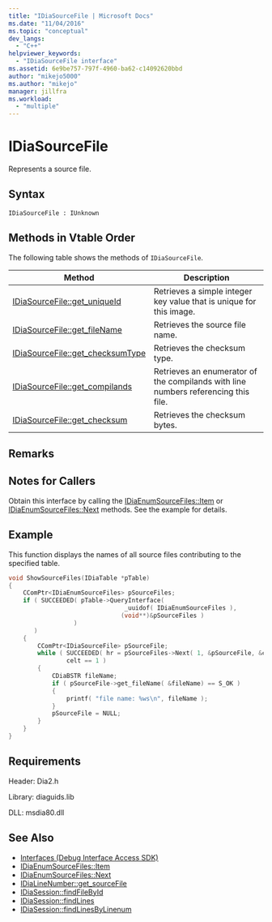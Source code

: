 ```yaml
---
title: "IDiaSourceFile | Microsoft Docs"
ms.date: "11/04/2016"
ms.topic: "conceptual"
dev_langs:
  - "C++"
helpviewer_keywords:
  - "IDiaSourceFile interface"
ms.assetid: 6e9be757-797f-4960-ba62-c14092620bbd
author: "mikejo5000"
ms.author: "mikejo"
manager: jillfra
ms.workload:
  - "multiple"
---
```

# IDiaSourceFile
Represents a source file.

## Syntax

```
IDiaSourceFile : IUnknown
```

## Methods in Vtable Order
The following table shows the methods of `IDiaSourceFile`.

|Method|Description|
|------------|-----------------|
|[IDiaSourceFile::get_uniqueId](../../debugger/debug-interface-access/idiasourcefile-get-uniqueid.md)|Retrieves a simple integer key value that is unique for this image.|
|[IDiaSourceFile::get_fileName](../../debugger/debug-interface-access/idiasourcefile-get-filename.md)|Retrieves the source file name.|
|[IDiaSourceFile::get_checksumType](../../debugger/debug-interface-access/idiasourcefile-get-checksumtype.md)|Retrieves the checksum type.|
|[IDiaSourceFile::get_compilands](../../debugger/debug-interface-access/idiasourcefile-get-compilands.md)|Retrieves an enumerator of the compilands with line numbers referencing this file.|
|[IDiaSourceFile::get_checksum](../../debugger/debug-interface-access/idiasourcefile-get-checksum.md)|Retrieves the checksum bytes.|

## Remarks

## Notes for Callers
Obtain this interface by calling the [IDiaEnumSourceFiles::Item](../../debugger/debug-interface-access/idiaenumsourcefiles-item.md) or [IDiaEnumSourceFiles::Next](../../debugger/debug-interface-access/idiaenumsourcefiles-next.md) methods. See the example for details.

## Example
This function displays the names of all source files contributing to the specified table.

```C++
void ShowSourceFiles(IDiaTable *pTable)
{
    CComPtr<IDiaEnumSourceFiles> pSourceFiles;
    if ( SUCCEEDED( pTable->QueryInterface(
                                _uuidof( IDiaEnumSourceFiles ),
                               (void**)&pSourceFiles )
                  )
       )
    {
        CComPtr<IDiaSourceFile> pSourceFile;
        while ( SUCCEEDED( hr = pSourceFiles->Next( 1, &pSourceFile, &celt ) ) &&
                celt == 1 )
        {
            CDiaBSTR fileName;
            if ( pSourceFile->get_fileName( &fileName) == S_OK )
            {
                printf( "file name: %ws\n", fileName );
            }
            pSourceFile = NULL;
        }
    }
}
```

## Requirements
Header: Dia2.h

Library: diaguids.lib

DLL: msdia80.dll

## See Also
- [Interfaces (Debug Interface Access SDK)](../../debugger/debug-interface-access/interfaces-debug-interface-access-sdk.md)
- [IDiaEnumSourceFiles::Item](../../debugger/debug-interface-access/idiaenumsourcefiles-item.md)
- [IDiaEnumSourceFiles::Next](../../debugger/debug-interface-access/idiaenumsourcefiles-next.md)
- [IDiaLineNumber::get_sourceFile](../../debugger/debug-interface-access/idialinenumber-get-sourcefile.md)
- [IDiaSession::findFileById](../../debugger/debug-interface-access/idiasession-findfilebyid.md)
- [IDiaSession::findLines](../../debugger/debug-interface-access/idiasession-findlines.md)
- [IDiaSession::findLinesByLinenum](../../debugger/debug-interface-access/idiasession-findlinesbylinenum.md)

